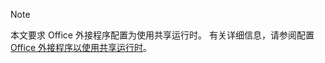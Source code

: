 > [!NOTE]
> 本文要求 Office 外接程序配置为使用共享运行时。 有关详细信息，请参阅配置 [Office 外接程序以使用共享运行时](../develop/configure-your-add-in-to-use-a-shared-runtime.md)。